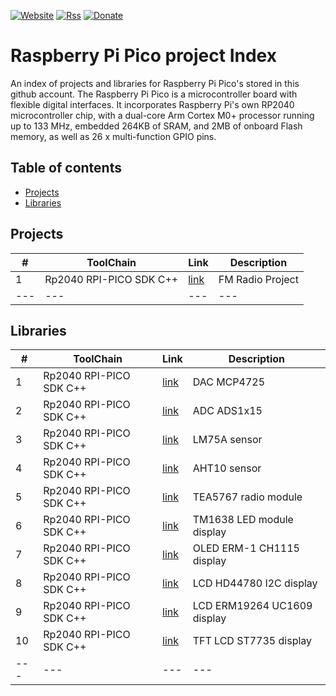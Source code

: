 [![Website](https://img.shields.io/badge/Website-Link-blue.svg)](https://gavinlyonsrepo.github.io/)  [![Rss](https://img.shields.io/badge/Subscribe-RSS-yellow.svg)](https://gavinlyonsrepo.github.io//feed.xml)  [![Donate](https://img.shields.io/badge/Donate-PayPal-green.svg)](https://www.paypal.com/paypalme/whitelight976)

# Raspberry Pi Pico project Index

An index of projects and libraries for Raspberry Pi Pico's stored in this
github account. The Raspberry Pi Pico is a microcontroller board with flexible digital interfaces. It incorporates Raspberry Pi's own RP2040 microcontroller chip, with a dual-core Arm Cortex M0+ processor running up to 133 MHz, embedded 264KB of SRAM, and 2MB of onboard Flash memory, as well as 26 x multi-function GPIO pins.

Table of contents
---------------------------

  * [Projects](#projects)
  * [Libraries](#libraries)
  
Projects
------------------

| # |  ToolChain  | Link | Description  | 
| -------------- | -------------- | -------- | ----------- | 
|1 |Rp2040 RPI-PICO SDK C++|[link](https://github.com/gavinlyonsrepo/FM_Radio_PICO) | FM Radio Project |
| ---  | ---  | ---  | ---  |

Libraries
-------------------

| # |  ToolChain  | Link | Description  | 
| -------------- | -------------- | -------- | ----------- | 
|1 |Rp2040 RPI-PICO SDK C++|[link](https://github.com/gavinlyonsrepo/MCP4725_PICO)| DAC  MCP4725  |
|2 |Rp2040 RPI-PICO SDK C++|[link](https://github.com/gavinlyonsrepo/ADS1x15_PICO)| ADC ADS1x15  |
|3 |Rp2040 RPI-PICO SDK C++|[link](https://github.com/gavinlyonsrepo/LM75A_PICO)| LM75A sensor  |
|4 |Rp2040 RPI-PICO SDK C++|[link](https://github.com/gavinlyonsrepo/AHTXX_PICO)| AHT10 sensor  |
|5 |Rp2040 RPI-PICO SDK C++|[link](https://github.com/gavinlyonsrepo/TEA5767_PICO)| TEA5767 radio module  |
|6 |Rp2040 RPI-PICO SDK C++|[link](https://github.com/gavinlyonsrepo/TM1638plus_PICO)| TM1638 LED module display  |
|7 |Rp2040 RPI-PICO SDK C++|[link](https://github.com/gavinlyonsrepo/ER_OLEDM1_CH1115_PICO)|  OLED ERM-1 CH1115 display  |
|8|Rp2040 RPI-PICO SDK C++|[link](https://github.com/gavinlyonsrepo/HD44780_LCD_PCF8574_PICO) | LCD HD44780 I2C display  |
|9 |Rp2040 RPI-PICO SDK C++|[link](https://github.com/gavinlyonsrepo/ERM19264_UC1609_PICO)|  LCD ERM19264 UC1609 display  |
|10 |Rp2040 RPI-PICO SDK C++|[link](https://github.com/gavinlyonsrepo/ST7735_TFT_PICO)| TFT LCD ST7735 display  |
| ---  | ---  | ---  | ---  |

